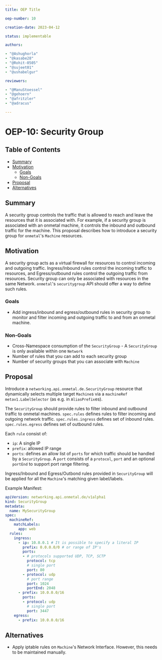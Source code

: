 ```yaml
---
title: OEP Title

oep-number: 10

creation-date: 2023-04-12

status: implementable

authors:

- "@Ashughorla"
- "@kasabe28"
- "@Rohit-0505"
- "@sujeet01"
- "@ushabelgur"

reviewers:

- "@ManuStoessel"
- "@gehoern"
- "@afritzler"
- "@adracus"

---
```


# OEP-10: Security Group

## Table of Contents

- [Summary](#summary)
- [Motivation](#motivation)
    - [Goals](#goals)
    - [Non-Goals](#non-goals)
- [Proposal](#proposal)
- [Alternatives](#alternatives)

## Summary

A security group controls the traffic that is allowed to reach and leave the 
resources that it is associated with. For example, if a security group is 
associated with an onmetal machine, it controls the inbound and outbound traffic for 
the machine. This proposal describes how to introduce a security group for `onmetal`'s 
`Machine` resources.

## Motivation

A security group acts as a virtual firewall for resources to control incoming and 
outgoing traffic. Ingress/Inbound rules control the incoming traffic to resources, and 
Egress/outbound rules control the outgoing traffic from resources. Security group can 
only be associated with resources in the same Network. `onmetal`'s `securitygroup` 
API should offer a way to define such rules.

### Goals

* Add ingress/inbound and egress/outbound rules in security group to monitor and filter incoming 
  and outgoing traffic to and from an onmetal machine.

### Non-Goals

* Cross-Namespace consumption of the `SecurityGroup` - A `SecurityGroup` is only
  available within one `Network`
* Number of rules that you can add to each security group
* Number of security groups that you can associate with `Machine`

## Proposal

Introduce a `networking.api.onmetal.de.SecurityGroup` resource that dynamically selects multiple 
target `Machine`s via a `machineRef` `metav1.LabelSelector` (as e.g. in `AliasPrefix`es).

The `SecurityGroup` should provide rules to filter inbound and outbound traffic to onmetal machines.
`spec.rules` defines rules to filter incoming and outgoing network traffic.
`spec.rules.ingress` defines set of inbound rules. `spec.rules.egress` defines set of outbound rules.

Each `rule` consist of:
- `ip`: A single IP
- `prefix`: allowed IP range
- `ports`: defines an allow list of `ports` for which traffic should be handled by a `SecurityGroup`. 
   A `port` consists of a `protocol`, `port` and an optional `portEnd` to support port range filtering.

Ingress/Inbound and Egress/Outbond rules provided in `SecurityGroup` will be applied for all the `Machine`'s matching given label/labels.

Example Manifest:

```yaml
apiVersion: networking.api.onmetal.de/v1alpha1
kind: SecurityGroup
metadata:
  name: MySecurityGroup
spec:
  machineRef:
    matchLabels:
      app: web
  rules:
    ingress:
      - ip: 10.0.0.1 # It is possible to specify a literal IP
        prefix: 0.0.0.0/0 # or range of IP's
        ports: 
        - # protocols supported UDP, TCP, SCTP
          protocol: tcp
          # single port
          port: 80
        - protocol: udp
          # port range
          port: 1024
          portEnd: 2048
      - prefix: 10.0.0.0/16
        ports: 
        - protocol: udp
          # single port
          port: 3447
    egress:
      - prefix: 10.0.0.0/16
```

## Alternatives

* Apply iptable rules on `Machine`'s Network Interface. However, this needs to be maintained manually.